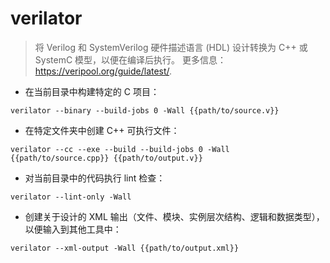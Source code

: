# verilator

> 将 Verilog 和 SystemVerilog 硬件描述语言 (HDL) 设计转换为 C++ 或 SystemC 模型，以便在编译后执行。
> 更多信息：<https://veripool.org/guide/latest/>.

- 在当前目录中构建特定的 C 项目：

`verilator --binary --build-jobs 0 -Wall {{path/to/source.v}}`

- 在特定文件夹中创建 C++ 可执行文件：

`verilator --cc --exe --build --build-jobs 0 -Wall {{path/to/source.cpp}} {{path/to/output.v}}`

- 对当前目录中的代码执行 lint 检查：

`verilator --lint-only -Wall`

- 创建关于设计的 XML 输出（文件、模块、实例层次结构、逻辑和数据类型），以便输入到其他工具中：

`verilator --xml-output -Wall {{path/to/output.xml}}`